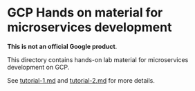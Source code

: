 # GCP Hands on material for microservices development

**This is not an official Google product**.

This directory contains hands-on lab material for microservices development on GCP.

See [tutorial-1.md](tutorial-1.md) and [tutorial-2.md](tutorial-2.md) for more details.
